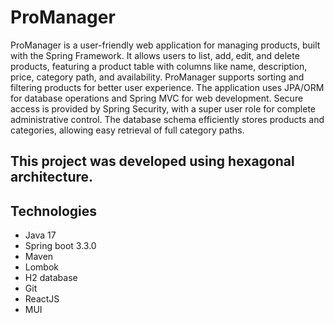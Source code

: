 # ProManager

ProManager is a user-friendly web application for managing products, built with the Spring Framework. 
It allows users to list, add, edit, and delete products, featuring a product table with columns like name, description, price, category path, and availability.
ProManager supports sorting and filtering products for better user experience. The application uses JPA/ORM for database operations and Spring MVC for web development. Secure access is provided by Spring Security,
with a super user role for complete administrative control.
The database schema efficiently stores products and categories, allowing easy retrieval of full category paths.

## This project was developed using hexagonal architecture.
## Technologies
- Java 17
- Spring boot 3.3.0
- Maven
- Lombok
- H2 database
- Git
- ReactJS
- MUI

